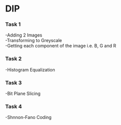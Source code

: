 <h1>DIP</h1> 
<h3>Task 1</h3>
 -Adding 2 Images<br>
 -Transforming to Greyscale<br>
 -Getting each component of the image i.e. B, G and R

 <h3>Task 2</h3>
  -Histogram Equalization<br>

<h3>Task 3</h3>
  -Bit Plane Slicing<br>

<h3>Task 4</h3>
  -Shnnon-Fano Coding
